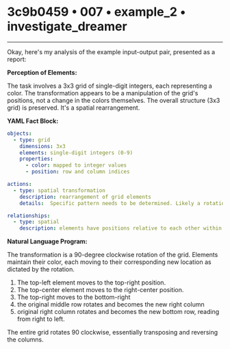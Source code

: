# 3c9b0459 • 007 • example_2 • investigate_dreamer

---
Okay, here's my analysis of the example input-output pair, presented as a report:

**Perception of Elements:**

The task involves a 3x3 grid of single-digit integers, each representing a color. The transformation appears to be a manipulation of the grid's positions, not a change in the colors themselves. The overall structure (3x3 grid) is preserved. It's a spatial rearrangement.

**YAML Fact Block:**



```yaml
objects:
  - type: grid
    dimensions: 3x3
    elements: single-digit integers (0-9)
    properties:
      - color: mapped to integer values
      - position: row and column indices

actions:
  - type: spatial transformation
    description: rearrangement of grid elements
    details:  Specific pattern needs to be determined. Likely a rotation, reflection or combination.

relationships:
  - type: spatial
    description: elements have positions relative to each other within the grid.
```



**Natural Language Program:**

The transformation is a 90-degree clockwise rotation of the grid. Elements maintain their color, each moving to their corresponding new location as dictated by the rotation.

1.  The top-left element moves to the top-right position.
2.  The top-center element moves to the right-center position.
3. The top-right moves to the bottom-right
4. the original middle row rotates and becomes the new right column
5. original right column rotates and becomes the new bottom row, reading from
   right to left.

The entire grid rotates 90 clockwise, essentially transposing and reversing the columns.

